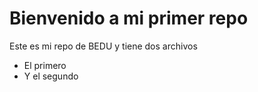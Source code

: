 # Bienvenido a mi primer repo
Este es mi repo de BEDU y tiene dos archivos
- El primero
- Y el segundo
